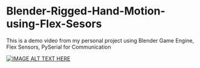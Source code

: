 # Blender-Rigged-Hand-Motion-using-Flex-Sesors
This is a demo video from my personal project using Blender Game Engine, Flex Sensors, PySerial for Communication

[![IMAGE ALT TEXT HERE](https://img.youtube.com/vi/P8pPgoxgQ3c/0.jpg)](https://www.youtube.com/watch?v=P8pPgoxgQ3c)

